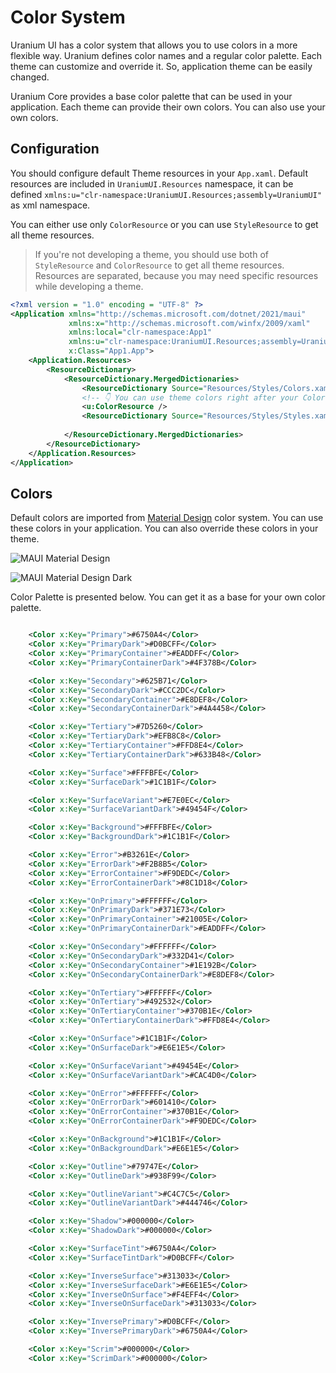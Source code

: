 # Color System
Uranium UI has a color system that allows you to use colors in a more flexible way. Uranium defines color names and a regular color palette. Each theme can customize and override it. So, application theme can be easily changed.

Uranium Core provides a base color palette that can be used in your application. Each theme can provide their own colors. You can also use your own colors.

## Configuration
You should configure default Theme resources in your `App.xaml`. Default resources are included in `UraniumUI.Resources` namespace, it can be defined `xmlns:u="clr-namespace:UraniumUI.Resources;assembly=UraniumUI"` as xml namespace.

You can either use only `ColorResource` or you can use `StyleResource` to get all theme resources. 

> If you're not developing a theme, you should use both of `StyleResource` and `ColorResource` to get all theme resources.
> Resources are separated, because you may need specific resources while developing a theme.

```xml
<?xml version = "1.0" encoding = "UTF-8" ?>
<Application xmlns="http://schemas.microsoft.com/dotnet/2021/maui"
             xmlns:x="http://schemas.microsoft.com/winfx/2009/xaml"
             xmlns:local="clr-namespace:App1"
             xmlns:u="clr-namespace:UraniumUI.Resources;assembly=UraniumUI"
             x:Class="App1.App">
    <Application.Resources>
        <ResourceDictionary>
            <ResourceDictionary.MergedDictionaries>
                <ResourceDictionary Source="Resources/Styles/Colors.xaml" />
                <!-- 👇 You can use theme colors right after your Colors.xaml -->
                <u:ColorResource />
                <ResourceDictionary Source="Resources/Styles/Styles.xaml" />
                
            </ResourceDictionary.MergedDictionaries>
        </ResourceDictionary>
    </Application.Resources>
</Application>
```

## Colors

Default colors are imported from [Material Design](https://m3.material.io/styles/color/the-color-system/tokens#7fd4440e-986d-443f-8b3a-4933bff16646) color system. You can use these colors in your application. You can also override these colors in your theme.

![MAUI Material Design](https://lh3.googleusercontent.com/KvS4VAUMcFwCX3FDFOzuAGoO6Okpk5JXhnCkzRx9ehxCML6-FZ_cdJw20-mDbifLYrbTlULpM_SvIhl9n_T9zjQtT78MDThbxeEvIb1brKq0=s0)

![MAUI Material Design Dark](https://lh3.googleusercontent.com/nQHmWgLpXxjfV9nC_xIabgJDagi5V3aBB9qbFRA_EHEkEeTaq3uh-rYwoXnkRqL1eHCobVjb8lmQgdistb_XNcCfVdsQqUC-h0hvje4j6Qk=s0)

Color Palette is presented below. You can get it as a base for your own color palette.

```xml

    <Color x:Key="Primary">#6750A4</Color>
    <Color x:Key="PrimaryDark">#D0BCFF</Color>
    <Color x:Key="PrimaryContainer">#EADDFF</Color>
    <Color x:Key="PrimaryContainerDark">#4F378B</Color>

    <Color x:Key="Secondary">#625B71</Color>
    <Color x:Key="SecondaryDark">#CCC2DC</Color>
    <Color x:Key="SecondaryContainer">#E8DEF8</Color>
    <Color x:Key="SecondaryContainerDark">#4A4458</Color>

    <Color x:Key="Tertiary">#7D5260</Color>
    <Color x:Key="TertiaryDark">#EFB8C8</Color>
    <Color x:Key="TertiaryContainer">#FFD8E4</Color>
    <Color x:Key="TertiaryContainerDark">#633B48</Color>

    <Color x:Key="Surface">#FFFBFE</Color>
    <Color x:Key="SurfaceDark">#1C1B1F</Color>

    <Color x:Key="SurfaceVariant">#E7E0EC</Color>
    <Color x:Key="SurfaceVariantDark">#49454F</Color>

    <Color x:Key="Background">#FFFBFE</Color>
    <Color x:Key="BackgroundDark">#1C1B1F</Color>

    <Color x:Key="Error">#B3261E</Color>
    <Color x:Key="ErrorDark">#F2B8B5</Color>
    <Color x:Key="ErrorContainer">#F9DEDC</Color>
    <Color x:Key="ErrorContainerDark">#8C1D18</Color>

    <Color x:Key="OnPrimary">#FFFFFF</Color>
    <Color x:Key="OnPrimaryDark">#371E73</Color>
    <Color x:Key="OnPrimaryContainer">#21005E</Color>
    <Color x:Key="OnPrimaryContainerDark">#EADDFF</Color>

    <Color x:Key="OnSecondary">#FFFFFF</Color>
    <Color x:Key="OnSecondaryDark">#332D41</Color>
    <Color x:Key="OnSecondaryContainer">#1E192B</Color>
    <Color x:Key="OnSecondaryContainerDark">#E8DEF8</Color>

    <Color x:Key="OnTertiary">#FFFFFF</Color>
    <Color x:Key="OnTertiary">#492532</Color>
    <Color x:Key="OnTertiaryContainer">#370B1E</Color>
    <Color x:Key="OnTertiaryContainerDark">#FFD8E4</Color>

    <Color x:Key="OnSurface">#1C1B1F</Color>
    <Color x:Key="OnSurfaceDark">#E6E1E5</Color>

    <Color x:Key="OnSurfaceVariant">#49454E</Color>
    <Color x:Key="OnSurfaceVariantDark">#CAC4D0</Color>

    <Color x:Key="OnError">#FFFFFF</Color>
    <Color x:Key="OnErrorDark">#601410</Color>
    <Color x:Key="OnErrorContainer">#370B1E</Color>
    <Color x:Key="OnErrorContainerDark">#F9DEDC</Color>

    <Color x:Key="OnBackground">#1C1B1F</Color>
    <Color x:Key="OnBackgroundDark">#E6E1E5</Color>

    <Color x:Key="Outline">#79747E</Color>
    <Color x:Key="OutlineDark">#938F99</Color>

    <Color x:Key="OutlineVariant">#C4C7C5</Color>
    <Color x:Key="OutlineVariantDark">#444746</Color>

    <Color x:Key="Shadow">#000000</Color>
    <Color x:Key="ShadowDark">#000000</Color>

    <Color x:Key="SurfaceTint">#6750A4</Color>
    <Color x:Key="SurfaceTintDark">#D0BCFF</Color>

    <Color x:Key="InverseSurface">#313033</Color>
    <Color x:Key="InverseSurfaceDark">#E6E1E5</Color>
    <Color x:Key="InverseOnSurface">#F4EFF4</Color>
    <Color x:Key="InverseOnSurfaceDark">#313033</Color>

    <Color x:Key="InversePrimary">#D0BCFF</Color>
    <Color x:Key="InversePrimaryDark">#6750A4</Color>

    <Color x:Key="Scrim">#000000</Color>
    <Color x:Key="ScrimDark">#000000</Color>
```

